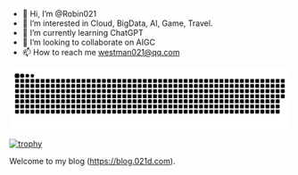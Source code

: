 - 👋 Hi, I’m @Robin021
- 👀 I’m interested in Cloud, BigData, AI, Game, Travel. 
- 🌱 I’m currently learning ChatGPT
- 💞️ I’m looking to collaborate on AIGC
- 📫 How to reach me westman021@qq.com




![snake](./assets/github-contribution-grid-snake.svg)




[![trophy](https://github-profile-trophy.vercel.app/?username=Robin021&theme=onedark&column=7)](https://github.com/Robin021/github-profile-trophy)

Welcome to my blog (https://blog.021d.com).
